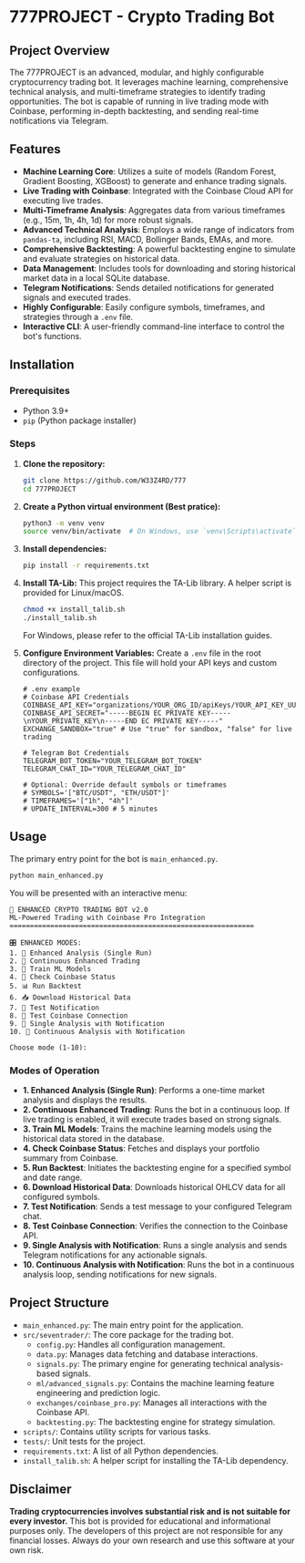 # 777PROJECT -  Crypto Trading Bot

## Project Overview
The 777PROJECT is an advanced, modular, and highly configurable cryptocurrency trading bot. It leverages machine learning, comprehensive technical analysis, and multi-timeframe strategies to identify trading opportunities. The bot is capable of running in live trading mode with Coinbase, performing in-depth backtesting, and sending real-time notifications via Telegram.

## Features
-   **Machine Learning Core**: Utilizes a suite of models (Random Forest, Gradient Boosting, XGBoost) to generate and enhance trading signals.
-   **Live Trading with Coinbase**: Integrated with the Coinbase Cloud API for executing live trades.
-   **Multi-Timeframe Analysis**: Aggregates data from various timeframes (e.g., 15m, 1h, 4h, 1d) for more robust signals.
-   **Advanced Technical Analysis**: Employs a wide range of indicators from `pandas-ta`, including RSI, MACD, Bollinger Bands, EMAs, and more.
-   **Comprehensive Backtesting**: A powerful backtesting engine to simulate and evaluate strategies on historical data.
-   **Data Management**: Includes tools for downloading and storing historical market data in a local SQLite database.
-   **Telegram Notifications**: Sends detailed notifications for generated signals and executed trades.
-   **Highly Configurable**: Easily configure symbols, timeframes, and strategies through a `.env` file.
-   **Interactive CLI**: A user-friendly command-line interface to control the bot's functions.

## Installation

### Prerequisites
-   Python 3.9+
-   `pip` (Python package installer)

### Steps

1.  **Clone the repository:**
    ```bash
    git clone https://github.com/W33Z4RD/777
    cd 777PROJECT
    ```

2.  **Create a Python virtual environment (Best pratice):**
    ```bash
    python3 -m venv venv
    source venv/bin/activate  # On Windows, use `venv\Scripts\activate`
    ```

3.  **Install dependencies:**
    ```bash
    pip install -r requirements.txt
    ```

4.  **Install TA-Lib:**
    This project requires the TA-Lib library. A helper script is provided for Linux/macOS.
    ```bash
    chmod +x install_talib.sh
    ./install_talib.sh
    ```
    For Windows, please refer to the official TA-Lib installation guides.

5.  **Configure Environment Variables:**
    Create a `.env` file in the root directory of the project. This file will hold your API keys and custom configurations.

    ```
    # .env example
    # Coinbase API Credentials
    COINBASE_API_KEY="organizations/YOUR_ORG_ID/apiKeys/YOUR_API_KEY_UUID"
    COINBASE_API_SECRET="-----BEGIN EC PRIVATE KEY-----\nYOUR_PRIVATE_KEY\n-----END EC PRIVATE KEY-----"
    EXCHANGE_SANDBOX="true" # Use "true" for sandbox, "false" for live trading

    # Telegram Bot Credentials
    TELEGRAM_BOT_TOKEN="YOUR_TELEGRAM_BOT_TOKEN"
    TELEGRAM_CHAT_ID="YOUR_TELEGRAM_CHAT_ID"

    # Optional: Override default symbols or timeframes
    # SYMBOLS='["BTC/USDT", "ETH/USDT"]'
    # TIMEFRAMES='["1h", "4h"]'
    # UPDATE_INTERVAL=300 # 5 minutes
    ```

## Usage
The primary entry point for the bot is `main_enhanced.py`.

```bash
python main_enhanced.py
```

You will be presented with an interactive menu:

```
🚀 ENHANCED CRYPTO TRADING BOT v2.0
ML-Powered Trading with Coinbase Pro Integration
============================================================

🎛️ ENHANCED MODES:
1. 🧠 Enhanced Analysis (Single Run)
2. 🔄 Continuous Enhanced Trading
3. 🤖 Train ML Models
4. 💼 Check Coinbase Status
5. 📊 Run Backtest
6. 📥 Download Historical Data
7. 📱 Test Notification
8. 🔬 Test Coinbase Connection
9. 🔔 Single Analysis with Notification
10. 📡 Continuous Analysis with Notification

Choose mode (1-10):
```

### Modes of Operation
-   **1. Enhanced Analysis (Single Run)**: Performs a one-time market analysis and displays the results.
-   **2. Continuous Enhanced Trading**: Runs the bot in a continuous loop. If live trading is enabled, it will execute trades based on strong signals.
-   **3. Train ML Models**: Trains the machine learning models using the historical data stored in the database.
-   **4. Check Coinbase Status**: Fetches and displays your portfolio summary from Coinbase.
-   **5. Run Backtest**: Initiates the backtesting engine for a specified symbol and date range.
-   **6. Download Historical Data**: Downloads historical OHLCV data for all configured symbols.
-   **7. Test Notification**: Sends a test message to your configured Telegram chat.
-   **8. Test Coinbase Connection**: Verifies the connection to the Coinbase API.
-   **9. Single Analysis with Notification**: Runs a single analysis and sends Telegram notifications for any actionable signals.
-   **10. Continuous Analysis with Notification**: Runs the bot in a continuous analysis loop, sending notifications for new signals.

## Project Structure
-   `main_enhanced.py`: The main entry point for the application.
-   `src/seventrader/`: The core package for the trading bot.
    -   `config.py`: Handles all configuration management.
    -   `data.py`: Manages data fetching and database interactions.
    -   `signals.py`: The primary engine for generating technical analysis-based signals.
    -   `ml/advanced_signals.py`: Contains the machine learning feature engineering and prediction logic.
    -   `exchanges/coinbase_pro.py`: Manages all interactions with the Coinbase API.
    -   `backtesting.py`: The backtesting engine for strategy simulation.
-   `scripts/`: Contains utility scripts for various tasks.
-   `tests/`: Unit tests for the project.
-   `requirements.txt`: A list of all Python dependencies.
-   `install_talib.sh`: A helper script for installing the TA-Lib dependency.

## Disclaimer
**Trading cryptocurrencies involves substantial risk and is not suitable for every investor.** This bot is provided for educational and informational purposes only. The developers of this project are not responsible for any financial losses. Always do your own research and use this software at your own risk.
